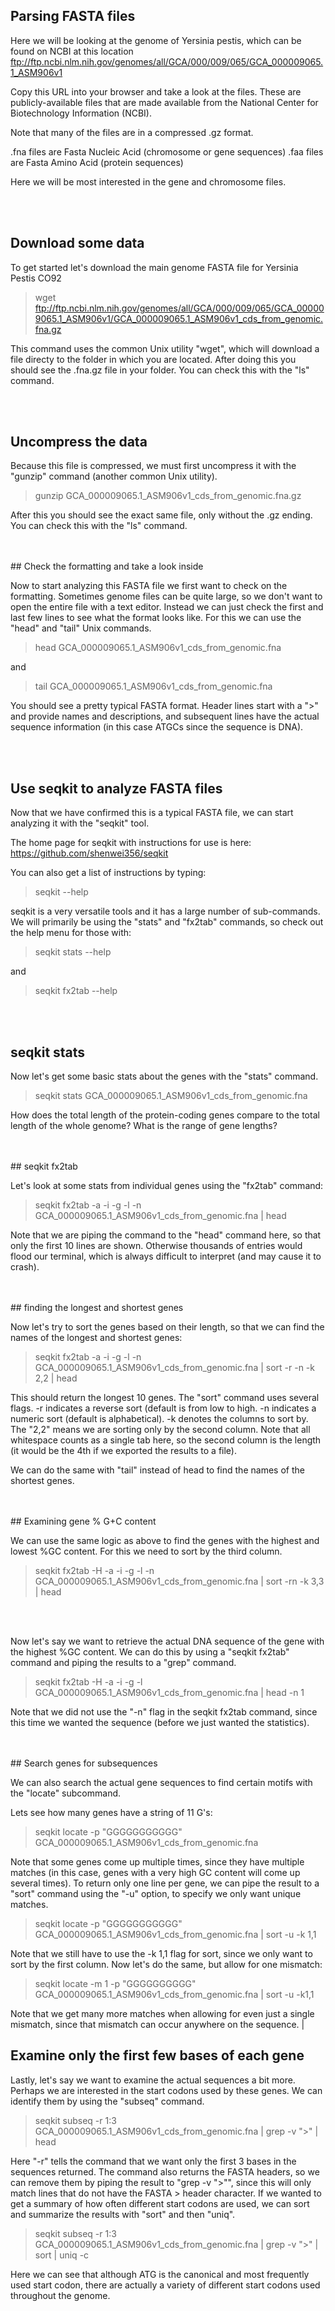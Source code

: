 ## Parsing FASTA files ##

Here we will be looking at the genome of Yersinia pestis, which can be found on NCBI at this location
ftp://ftp.ncbi.nlm.nih.gov/genomes/all/GCA/000/009/065/GCA_000009065.1_ASM906v1

Copy this URL into your browser and take a look at the files. These are publicly-available files that are made available from the National Center for Biotechnology Information (NCBI). 

Note that many of the files are in a compressed .gz format. 

.fna files are Fasta Nucleic Acid (chromosome or gene sequences)
.faa files are Fasta Amino Acid   (protein sequences)

Here we will be most interested in the gene and chromosome files.

<br/>
<br/>

## Download some data 

To get started let's download the main genome FASTA file for Yersinia Pestis CO92

> wget ftp://ftp.ncbi.nlm.nih.gov/genomes/all/GCA/000/009/065/GCA_000009065.1_ASM906v1/GCA_000009065.1_ASM906v1_cds_from_genomic.fna.gz

This command uses the common Unix utility "wget", which will download a file directy to the folder in which you are located. After doing this you should see the .fna.gz file in your folder. You can check this with the "ls" command. 

<br/>
<br/>

## Uncompress the data

Because this file is compressed, we must first uncompress it with the "gunzip" command (another common Unix utility). 

>gunzip GCA_000009065.1_ASM906v1_cds_from_genomic.fna.gz

After this you should see the exact same file, only without the .gz ending. You can check this with the "ls" command. 

<br/>
<br/>
## Check the formatting and take a look inside

Now to start analyzing this FASTA file we first want to check on the formatting. 
Sometimes genome files can be quite large, so we don't want to open the entire file with a text editor. Instead we can just check the first and last few lines to see what the format looks like. For this we can use the "head" and "tail" Unix commands. 

>head GCA_000009065.1_ASM906v1_cds_from_genomic.fna

and

>tail GCA_000009065.1_ASM906v1_cds_from_genomic.fna

You should see a pretty typical FASTA format. Header lines start with a ">" and provide names and descriptions, and subsequent lines have the actual sequence information (in this case ATGCs since the sequence is DNA). 

<br/>
<br/>

## Use seqkit to analyze FASTA files

Now that we have confirmed this is a typical FASTA file, we can start analyzing it with the "seqkit" tool. 

The home page for seqkit with instructions for use is here: https://github.com/shenwei356/seqkit

You can also get a list of instructions by typing:

>seqkit --help 

seqkit is a very versatile tools and it has a large number of sub-commands. We will primarily be using the "stats" and "fx2tab" commands, so check out the help menu for those with:

>seqkit stats --help

and 

>seqkit fx2tab --help

<br/>
<br/>

## seqkit stats

Now let's get some basic stats about the genes with the "stats" command. 

>seqkit stats GCA_000009065.1_ASM906v1_cds_from_genomic.fna

How does the total length of the protein-coding genes compare to the total length of the whole genome?
What is the range of gene lengths?

<br/>
<br/>
## seqkit fx2tab

Let's look at some stats from individual genes using the "fx2tab" command:

>seqkit fx2tab -a -i -g -l -n GCA_000009065.1_ASM906v1_cds_from_genomic.fna | head

Note that we are piping the command to the "head" command here, so that only the first 10 lines are shown. Otherwise thousands of entries would flood our terminal, which is always difficult to interpret (and may cause it to crash). 

<br/>
<br/>
## finding the longest and shortest genes

Now let's try to sort the genes based on their length, so that we can find the names of the longest and shortest genes:

>seqkit fx2tab -a -i -g -l -n GCA_000009065.1_ASM906v1_cds_from_genomic.fna | sort -r -n -k 2,2 | head

This should return the longest 10 genes. The "sort" command uses several flags. 
-r indicates a reverse sort (default is from low to high. 
-n indicates a numeric sort (default is alphabetical). 
-k denotes the columns to sort by. The "2,2" means we are sorting only by the second column. Note that all whitespace counts as a single tab here, so the second column is the length (it would be the 4th if we exported the results to a file). 

We can do the same with "tail" instead of head to find the names of the shortest genes. 

<br/>
<br/>
## Examining gene % G+C content

We can use the same logic as above to find the genes with the highest and lowest %GC content. For this we need to sort by the third column. 

>seqkit fx2tab -H -a -i -g -l -n GCA_000009065.1_ASM906v1_cds_from_genomic.fna | sort -rn -k 3,3 | head 

<br/>
<br/>


Now let's say we want to retrieve the actual DNA sequence of the gene with the highest %GC content. We can do this by using a "seqkit fx2tab" command and piping the results to a "grep" command. 

>seqkit fx2tab -H -a -i -g -l GCA_000009065.1_ASM906v1_cds_from_genomic.fna | head -n 1

Note that we did not use the "-n" flag in the seqkit fx2tab command, since this time we wanted the sequence (before we just wanted the statistics).

<br/>
<br/>
## Search genes for subsequences

We can also search the actual gene sequences to find certain motifs with the "locate" subcommand. 

Lets see how many genes have a string of 11 G's:
>seqkit locate -p "GGGGGGGGGGG" GCA_000009065.1_ASM906v1_cds_from_genomic.fna

Note that some genes come up multiple times, since they have multiple matches (in this case, genes with a very high GC content will come up several times). 
To return only one line per gene, we can pipe the result to a "sort" command using the "-u" option, to specify we only want unique matches.  

>seqkit locate -p "GGGGGGGGGGG" GCA_000009065.1_ASM906v1_cds_from_genomic.fna | sort -u -k 1,1

Note that we still have to use the -k 1,1 flag for sort, since we only want to sort by the first column. 
Now let's do the same, but allow for one mismatch:

>seqkit locate -m 1 -p "GGGGGGGGGG" GCA_000009065.1_ASM906v1_cds_from_genomic.fna | sort -u -k1,1

Note that we get many more matches when allowing for even just a single mismatch, since that mismatch can occur anywhere on the sequence. | 

## Examine only the first few bases of each gene

Lastly, let's say we want to examine the actual sequences a bit more. Perhaps we are interested in the start codons used by these genes. We can identify them by using the "subseq" command. 

>seqkit subseq -r 1:3 GCA_000009065.1_ASM906v1_cds_from_genomic.fna | grep -v ">" | head

Here "-r" tells the command that we want only the first 3 bases in the sequences returned. The command also returns the FASTA headers, so we can remove them by piping the result to "grep -v ">"", since this will only match lines that do not have the FASTA > header character. 
If we wanted to get a summary of how often different start codons are used, we can sort and summarize the results with "sort" and then "uniq". 

>seqkit subseq -r 1:3 GCA_000009065.1_ASM906v1_cds_from_genomic.fna | grep -v ">" | sort | uniq -c

Here we can see that although ATG is the canonical and most frequently used start codon, there are actually a variety of different start codons used throughout the genome. 











